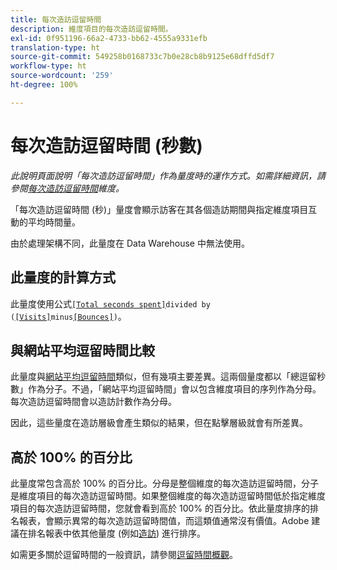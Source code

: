 ```yaml
---
title: 每次造訪逗留時間
description: 維度項目的每次造訪逗留時間。
exl-id: 0f951196-66a2-4733-bb62-4555a9331efb
translation-type: ht
source-git-commit: 549258b0168733c7b0e28cb8b9125e68dffd5df7
workflow-type: ht
source-wordcount: '259'
ht-degree: 100%

---
```


# 每次造訪逗留時間 (秒數)

*此說明頁面說明「每次造訪逗留時間」作為量度時的運作方式。如需詳細資訊，請參閱[每次造訪逗留時間](../dimensions/time-spent-per-visit.md)維度。*

「每次造訪逗留時間 (秒)」量度會顯示訪客在其各個造訪期間與指定維度項目互動的平均時間量。

由於處理架構不同，此量度在 Data Warehouse 中無法使用。

## 此量度的計算方式

此量度使用公式[`[Total seconds spent]`](total-seconds-spent.md)`divided by (`[`[Visits]`](visits.md)`minus`[`[Bounces]`](bounces.md)`)`。

## 與網站平均逗留時間比較

此量度與[網站平均逗留時間](average-time-on-site.md)類似，但有幾項主要差異。這兩個量度都以「總逗留秒數」作為分子。不過，「網站平均逗留時間」會以包含維度項目的序列作為分母。每次造訪逗留時間會以造訪計數作為分母。

因此，這些量度在造訪層級會產生類似的結果，但在點擊層級就會有所差異。

## 高於 100% 的百分比

此量度常包含高於 100% 的百分比。分母是整個維度的每次造訪逗留時間，分子是維度項目的每次造訪逗留時間。如果整個維度的每次造訪逗留時間低於指定維度項目的每次造訪逗留時間，您就會看到高於 100% 的百分比。依此量度排序的排名報表，會顯示異常的每次造訪逗留時間值，而這類值通常沒有價值。Adobe 建議在排名報表中依其他量度 (例如[造訪](visits.md)) 進行排序。

如需更多關於逗留時間的一般資訊，請參閱[逗留時間概觀](time-spent.md)。
